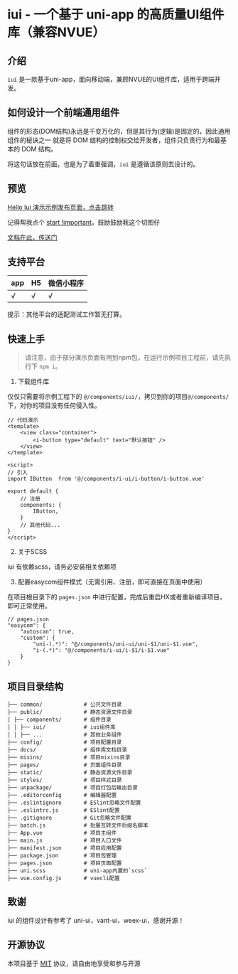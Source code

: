 # iui - 一个基于 uni-app 的高质量UI组件库（兼容NVUE）

## 介绍

`iui` 是一款基于uni-app，面向移动端，兼顾NVUE的UI组件库，适用于跨端开发。

## 如何设计一个前端通用组件

组件的形态(DOM结构)永远是千变万化的，但是其行为(逻辑)是固定的，因此通用组件的秘诀之一
就是将 DOM 结构的控制权交给开发者，组件只负责行为和最基本的 DOM 结构。

将这句话放在前面，也是为了着重强调，`iui` 是遵循该原则去设计的。

## 预览

[Hello Iui 演示示例发布页面，点击跳转](https://dev.dcloud.net.cn/publish/app/preview?id=helloiui)

记得帮我点个 [start !important](https://github.com/JoeshuTT/hello-iui)，鼓励鼓励我这个切图仔

[文档在此，传送门](https://static-386415c0-10b5-4a03-a868-8fb41b9e886e.bspapp.com/docs/)

## 支持平台

app | H5 | 微信小程序
---|---|---
√  | √ | √

提示：其他平台的适配测试工作暂无打算。


## 快速上手

> 请注意，由于部分演示页面有用到npm包，在运行示例项目工程前，请先执行下 `npm i`。

1. 下载组件库

仅仅只需要将示例工程下的 `@/components/iui/`，拷贝到你的项目`@/components/`下，对你的项目没有任何侵入性。

```
// 代码演示
<template>
    <view class="container">
        <i-button type="default" text="默认按钮" />
    </view>
</template>

<script>
// 引入
import IButton  from '@/components/i-ui/i-button/i-button.vue'

export default {
    // 注册
    components: {
        IButton,
    }
    // 其他代码...
}
</script>
```

2. 关于SCSS

iui 有依赖scss，请务必安装相关依赖项

3. 配置easycom组件模式（无需引用、注册，即可直接在页面中使用）

在项目根目录下的 `pages.json` 中进行配置，完成后重启HX或者重新编译项目，即可正常使用。

```
// pages.json
"easycom": {
    "autoscan": true,
    "custom": {
        "uni-(.*)": "@/components/uni-ui/uni-$1/uni-$1.vue",
        "i-(.*)": "@/components/i-ui/i-$1/i-$1.vue"
    }
}
```

## 项目目录结构

```
├── common/             # 公共文件目录
├── public/             # 静态资源文件目录
│ ├── components/       # 组件目录
│ │ ├── iui/            # iui组件库
│ │ ├── ...             # 其他业务组件
├── config/             # 项目配置目录
├── docs/               # 组件库文档目录
├── mixins/             # 项目mixins目录
├── pages/              # 页面组件目录
├── static/             # 静态资源文件目录
├── styles/             # 项目样式目录
├── unpackage/          # 项目打包后输出目录
├── .editorconfig       # 编辑器配置
├── .eslintignore       # ESlint忽略文件配置
├── .eslintrc.js        # ESlint配置
├── .gitignore          # Git忽略文件配置
├── batch.js            # 批量互转文件后缀名脚本
├── App.vue             # 项目主组件
├── main.js             # 项目入口文件
├── manifest.json       # 项目应用配置
├── package.json        # 项目包管理
├── pages.json          # 项目页面配置
├── uni.scss            # uni-app内置的`scss`
├── vue.config.js       # vuecli配置

```
## 致谢

iui 的组件设计有参考了 uni-ui，vant-ui，weex-ui，感谢开源！



## 开源协议

本项目基于 [MIT](https://zh.wikipedia.org/wiki/MIT%E8%A8%B1%E5%8F%AF%E8%AD%89) 协议，请自由地享受和参与开源

